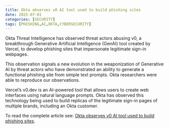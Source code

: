 ```yaml
---
title: Okta observes v0 AI tool used to build phishing sites
date: 2025-07-01
categories: [SECURITY]
tags: [PHISHING,AI,OKTA,CYBERSECURITY]
---
```


Okta Threat Intelligence has observed threat actors abusing v0, a breakthrough Generative Artificial Intelligence (GenAI) tool created by Vercel, to develop phishing sites that impersonate legitimate sign-in webpages.

This observation signals a new evolution in the weaponization of Generative AI by threat actors who have demonstrated an ability to generate a functional phishing site from simple text prompts. Okta researchers were able to reproduce our observations.

Vercel’s v0.dev is an AI-powered tool that allows users to create web interfaces using natural language prompts. Okta has observed this technology being used to build replicas of the legitimate sign-in pages of multiple brands, including an Okta customer.

To read the complete article see: [Okta observes v0 AI tool used to build phishing sites](https://www.okta.com/newsroom/articles/okta-observes-v0-ai-tool-used-to-build-phishing-sites/).